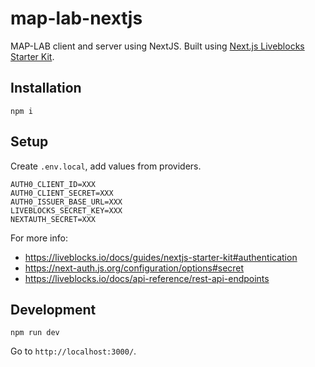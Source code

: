 # map-lab-nextjs

MAP-LAB client and server using NextJS. Built using
[Next.js Liveblocks Starter Kit](https://liveblocks.io/starter-kit).

## Installation

`npm i`

## Setup

Create `.env.local`, add values from providers.

```
AUTH0_CLIENT_ID=XXX
AUTH0_CLIENT_SECRET=XXX
AUTH0_ISSUER_BASE_URL=XXX
LIVEBLOCKS_SECRET_KEY=XXX
NEXTAUTH_SECRET=XXX
```

For more info:

- https://liveblocks.io/docs/guides/nextjs-starter-kit#authentication
- https://next-auth.js.org/configuration/options#secret
- https://liveblocks.io/docs/api-reference/rest-api-endpoints

## Development

`npm run dev`

Go to `http://localhost:3000/`.
